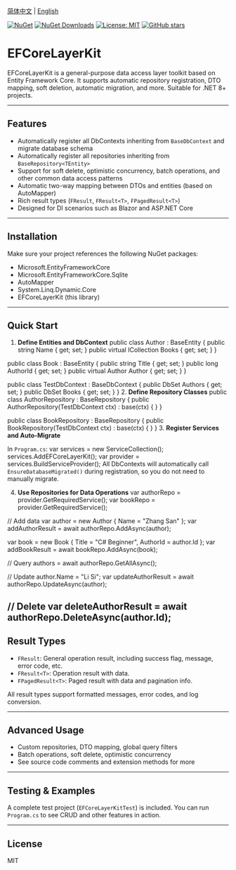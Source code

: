 [简体中文](https://github.com/jau-huei/EFCoreLayerKit/blob/master/README.md) | [English](https://github.com/jau-huei/EFCoreLayerKit/blob/master/README.en.md)

[![NuGet](https://img.shields.io/nuget/v/EFCoreLayerKit.svg?label=NuGet)](https://www.nuget.org/packages/EFCoreLayerKit)
[![NuGet Downloads](https://img.shields.io/nuget/dt/EFCoreLayerKit)](https://www.nuget.org/packages/EFCoreLayerKit)
[![License: MIT](https://img.shields.io/badge/license-MIT-blue.svg)](https://licenses.nuget.org/MIT)
[![GitHub stars](https://img.shields.io/github/stars/jau-huei/EFCoreLayerKit?style=social)](https://github.com/jau-huei/EFCoreLayerKit)


# EFCoreLayerKit

EFCoreLayerKit is a general-purpose data access layer toolkit based on Entity Framework Core. It supports automatic repository registration, DTO mapping, soft deletion, automatic migration, and more. Suitable for .NET 8+ projects.

---

## Features
- Automatically register all DbContexts inheriting from `BaseDbContext` and migrate database schema
- Automatically register all repositories inheriting from `BaseRepository<TEntity>`
- Support for soft delete, optimistic concurrency, batch operations, and other common data access patterns
- Automatic two-way mapping between DTOs and entities (based on AutoMapper)
- Rich result types (`FResult`, `FResult<T>`, `FPagedResult<T>`)
- Designed for DI scenarios such as Blazor and ASP.NET Core

---

## Installation

Make sure your project references the following NuGet packages:
- Microsoft.EntityFrameworkCore
- Microsoft.EntityFrameworkCore.Sqlite
- AutoMapper
- System.Linq.Dynamic.Core
- EFCoreLayerKit (this library)

---

## Quick Start

1. **Define Entities and DbContext**
public class Author : BaseEntity
{
    public string Name { get; set; }
    public virtual ICollection<Book> Books { get; set; }
}

public class Book : BaseEntity
{
    public string Title { get; set; }
    public long AuthorId { get; set; }
    public virtual Author Author { get; set; }
}

public class TestDbContext : BaseDbContext
{
    public DbSet<Author> Authors { get; set; }
    public DbSet<Book> Books { get; set; }
}
2. **Define Repository Classes**
public class AuthorRepository : BaseRepository<Author>
{
    public AuthorRepository(TestDbContext ctx) : base(ctx) { }
}

public class BookRepository : BaseRepository<Book>
{
    public BookRepository(TestDbContext ctx) : base(ctx) { }
}
3. **Register Services and Auto-Migrate**

In `Program.cs`:
var services = new ServiceCollection();
services.AddEFCoreLayerKit();
var provider = services.BuildServiceProvider();
All DbContexts will automatically call `EnsureDatabaseMigrated()` during registration, so you do not need to manually migrate.

4. **Use Repositories for Data Operations**
var authorRepo = provider.GetRequiredService<AuthorRepository>();
var bookRepo = provider.GetRequiredService<BookRepository>();

// Add data
var author = new Author { Name = "Zhang San" };
var addAuthorResult = await authorRepo.AddAsync(author);

var book = new Book { Title = "C# Beginner", AuthorId = author.Id };
var addBookResult = await bookRepo.AddAsync(book);

// Query
authors = await authorRepo.GetAllAsync();

// Update
author.Name = "Li Si";
var updateAuthorResult = await authorRepo.UpdateAsync(author);

// Delete
var deleteAuthorResult = await authorRepo.DeleteAsync(author.Id);
---

## Result Types

- `FResult`: General operation result, including success flag, message, error code, etc.
- `FResult<T>`: Operation result with data.
- `FPagedResult<T>`: Paged result with data and pagination info.

All result types support formatted messages, error codes, and log conversion.

---

## Advanced Usage
- Custom repositories, DTO mapping, global query filters
- Batch operations, soft delete, optimistic concurrency
- See source code comments and extension methods for more

---

## Testing & Examples

A complete test project (`EFCoreLayerKitTest`) is included. You can run `Program.cs` to see CRUD and other features in action.

---

## License
MIT
